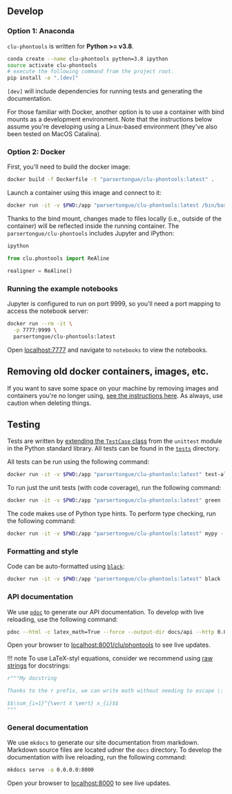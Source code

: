 ## Develop


### Option 1: Anaconda
`clu-phontools` is written for **Python >= v3.8**.

```bash
conda create --name clu-phontools python=3.8 ipython
source activate clu-phontools
# execute the following command from the project root.
pip install -e ".[dev]"
```

`[dev]` will include dependencies for running tests and generating the documentation.



For those familiar with Docker, another option is to use a container with bind mounts as a development environment.  Note that the instructions below assume you're developing using a Linux-based environment (they've also been tested on MacOS Catalina).

### Option 2: Docker

First, you'll need to build the docker image:

```bash
docker build -f Dockerfile -t "parsertongue/clu-phontools:latest" .
```

Launch a container using this image and connect to it:

```bash
docker run -it -v $PWD:/app "parsertongue/clu-phontools:latest /bin/bash"
```

Thanks to the bind mount, changes made to files locally (i.e., outside of the container) will be reflected inside the running container.  The `parsertongue/clu-phontools` includes Jupyter and iPython:

```bash
ipython
```

```python
from clu.phontools import ReAline

realigner = ReAline()
```

### Running the example notebooks

Jupyter is configured to run on port 9999, so you'll need a port mapping to access the notebook server:

```bash
docker run --rm -it \
  -p 7777:9999 \
  parsertongue/clu-phontools:latest
```

Open [localhost:7777](http://localhost:7777) and navigate to `notebooks` to view the notebooks.

## Removing old docker containers, images, etc.

If you want to save some space on your machine by removing images and containers you're no longer using, [see the instructions here](https://docs.docker.com/config/pruning/).  As always, use caution when deleting things.


## Testing

Tests are written by [extending the `TestCase` class](https://docs.python.org/3.7/library/unittest.html#unittest.TestCase) from the `unittest` module in the Python standard library.  All tests can be found in the [`tests`](./tests) directory.


All tests can be run using the following command:

```bash
docker run -it -v $PWD:/app "parsertongue/clu-phontools:latest" test-all
```

To run just the unit tests (with code coverage), run the following command:

```bash
docker run -it -v $PWD:/app "parsertongue/clu-phontools:latest" green -vvv --run-coverage
```


The code makes use of Python type hints.  To perform type checking, run the following command:

```bash
docker run -it -v $PWD:/app "parsertongue/clu-phontools:latest" mypy --ignore-missing-imports --follow-imports=skip --strict-optional .
```

### Formatting and style
Code can be auto-formatted using [`black`](https://black.readthedocs.io/en/stable/):

```bash
docker run -it -v $PWD:/app "parsertongue/clu-phontools:latest" black
```


### API documentation

We use [`pdoc`](https://github.com/pdoc3/pdoc) to generate our API documentation. To develop with live reloading, use the following command:

```bash
pdoc --html -c latex_math=True --force --output-dir docs/api --http 0.0.0.0:8001 clu
```

Open your browser to [localhost:8001/clu/phontools](localhost:8001/clu/phontools) to see live updates.


!!! note
To use LaTeX-styl equations, consider we recommend using [raw strings](https://docs.python.org/3.8/reference/lexical_analysis.html) for docstrings:

```python
r"""My docstring

Thanks to the r prefix, we can write math without needing to escape \:

$$\sum_{i=1}^{\vert X \vert} x_{i}$$
"""
```

### General documentation

We use `mkdocs` to generate our site documentation from markdown.  Markdown source files are located udner the `docs` directory.  To develop the documentation with live reloading, run the following command:

```bash
mkdocs serve -a 0.0.0.0:8000
```

Open your browser to [localhost:8000](localhost:8000) to see live updates.
